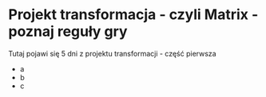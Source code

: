 # Projekt transformacja - czyli Matrix - poznaj reguły gry
Tutaj pojawi się 5 dni z projektu transformacji - część pierwsza
- a
- b
- c

